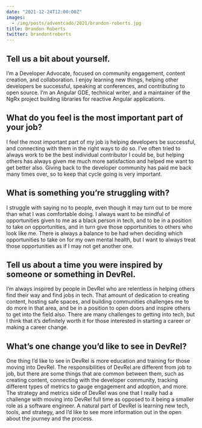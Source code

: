 ```yaml
---
date: "2021-12-24T12:00:00Z"
images:
  - /img/posts/adventcado/2021/brandon-roberts.jpg
title: Brandon Roberts
twitter: brandontroberts
---
```


## Tell us a bit about yourself.

I’m a Developer Advocate, focused on community engagement, content creation, and collaboration. I enjoy learning new things, helping other developers be successful, speaking at conferences, and contributing to open source. I’m an Angular GDE, technical writer, and a maintainer of the NgRx project building libraries for reactive Angular applications.


## What do you feel is the most important part of your job?

I feel the most important part of my job is helping developers be successful, and connecting with them in the right ways to do so. I’ve often tried to always work to be the best individual contributor I could be, but helping others has always given me much more satisfaction and helped me want to get better also. Giving back to the developer community has paid me back many times over, so to keep that cycle going is very important.


## What is something you’re struggling with?

I struggle with saying no to people, even though it may turn out to be more than what I was comfortable doing. I always want to be mindful of opportunities given to me as a black person in tech, and to be in a position to take on opportunities, and in turn give those opportunities to others who look like me. There is always a balance to be had when deciding which opportunities to take on for my own mental health, but I want to always treat those opportunities as if I may not get another one.


## Tell us about a time you were inspired by someone or something in DevRel.

I’m always inspired by people in DevRel who are relentless in helping others find their way and find jobs in tech. That amount of dedication to creating content, hosting safe spaces, and building communities challenges me to do more in that area, and be in a position to open doors and inspire others to get into the field also. There are many challenges to getting into tech, but I think that it’s definitely worth it for those interested in starting a career or making a career change.


## What’s one change you’d like to see in DevRel?

One thing I’d like to see in DevRel is more education and training for those moving into DevRel. The responsibilities of DevRel are different from job to job, but there are some things that are common between them, such as creating content, connecting with the developer community, tracking different types of metrics to gauge engagement and adoption, and more. The strategy and metrics side of DevRel was one that I really had a challenge with moving into DevRel full time as opposed to it being a smaller role as a software engineer. A natural part of DevRel is learning new tech, tools, and strategy, and I’d like to see more information out in the open about the journey and the process.
